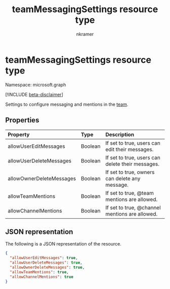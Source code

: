 ﻿---
title: "teamMessagingSettings resource type"
description: "Settings to configure messaging and mentions in the team."
author: "nkramer"
localization_priority: Normal
ms.prod: "microsoft-teams"
doc_type: resourcePageType
---

# teamMessagingSettings resource type

Namespace: microsoft.graph

[!INCLUDE [beta-disclaimer](../../includes/beta-disclaimer.md)]

Settings to configure messaging and mentions in the [team](team.md).

## Properties

| Property                 | Type    | Description                                      |
| :----------------------- | :------ | :----------------------------------------------- |
| allowUserEditMessages    | Boolean | If set to true, users can edit their messages.   |
| allowUserDeleteMessages  | Boolean | If set to true, users can delete their messages. |
| allowOwnerDeleteMessages | Boolean | If set to true, owners can delete any message.   |
| allowTeamMentions        | Boolean | If set to true, @team mentions are allowed.      |
| allowChannelMentions     | Boolean | If set to true, @channel mentions are allowed.   |

## JSON representation

The following is a JSON representation of the resource.

<!-- {
  "blockType": "resource",
  "@odata.type": "microsoft.graph.teamMessagingSettings"
}-->

```json
{
  "allowUserEditMessages": true,
  "allowUserDeleteMessages": true,
  "allowOwnerDeleteMessages": true,
  "allowTeamMentions": true,
  "allowChannelMentions": true    
}
```

<!-- uuid: 8fcb5dbc-d5aa-4681-8e31-b001d5168d79
2015-10-25 14:57:30 UTC -->

<!--
{
  "type": "#page.annotation",
  "description": "team's messagingSettings resource",
  "keywords": "",
  "section": "documentation",
  "tocPath": "",
  "suppressions": []
}
-->
